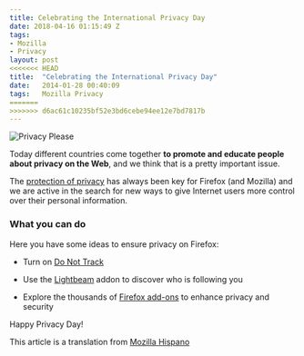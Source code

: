 ```yaml
---
title: Celebrating the International Privacy Day
date: 2018-04-16 01:15:49 Z
tags:
- Mozilla
- Privacy
layout: post
<<<<<<< HEAD
title:  "Celebrating the International Privacy Day"
date:   2014-01-28 00:40:09
tags:   Mozilla Privacy
=======
>>>>>>> d6ac61c10235bf52e3bd6cebe94ee12e7bd7817b
---
```


![Privacy Please](http://f.cl.ly/items/2F2D3j0L1j2c3c2B0D1j/Image%202014-01-28%20at%201.35.07%20a.m..png)

Today different countries come together **to promote and educate people about privacy on the Web**, and we think that is a pretty important issue.

The [protection of privacy](http://www.mozilla.org/en-US/privacy/) has always been key for Firefox (and Mozilla) and we are active in the search for new ways to give Internet users more control over their personal information.

### What you can do
Here you have some ideas to ensure privacy on Firefox:

-  Turn on [Do Not Track](https://support.mozilla.org/en-US/kb/how-do-i-turn-do-not-track-feature)

- Use the [Lightbeam](https://www.mozilla.org/lightbeam) addon to discover who is following you

- Explore the thousands of [Firefox add-ons](https://addons.mozilla.org/firefox/extensions/privacy-security/) to enhance privacy and security

Happy Privacy Day!

This article is a translation from [Mozilla Hispano](http://mozilla-hispano.org)

